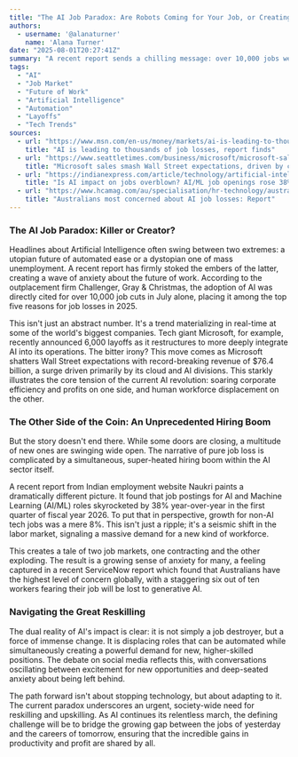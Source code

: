 ```yaml
---
title: "The AI Job Paradox: Are Robots Coming for Your Job, or Creating a New One?"
authors:
  - username: '@alanaturner'
    name: 'Alana Turner'
date: "2025-08-01T20:27:41Z"
summary: "A recent report sends a chilling message: over 10,000 jobs were lost to AI in a single month. Yet, other data shows a massive hiring boom in the AI sector. We dive into the paradox of AI-driven job displacement and creation, exploring the rift between surging corporate profits and growing workforce anxiety."
tags:
  - "AI"
  - "Job Market"
  - "Future of Work"
  - "Artificial Intelligence"
  - "Automation"
  - "Layoffs"
  - "Tech Trends"
sources:
  - url: "https://www.msn.com/en-us/money/markets/ai-is-leading-to-thousands-of-job-losses-report-finds/ar-AA1JJUvP"
    title: "AI is leading to thousands of job losses, report finds"
  - url: "https://www.seattletimes.com/business/microsoft/microsoft-sales-smash-wall-street-expectations-driven-by-cloud-and-ai/"
    title: "Microsoft sales smash Wall Street expectations, driven by cloud and AI"
  - url: "https://indianexpress.com/article/technology/artificial-intelligence/ai-impact-jobs-overblown-key-highlights-naukri-report-10132273/"
    title: "Is AI impact on jobs overblown? AI/ML job openings rose 38% in Q1 FY26, report finds"
  - url: "https://www.hcamag.com/au/specialisation/hr-technology/australians-most-concerned-about-ai-job-losses-report/543299"
    title: "Australians most concerned about AI job losses: Report"
---
```


### The AI Job Paradox: Killer or Creator?

Headlines about Artificial Intelligence often swing between two extremes: a utopian future of automated ease or a dystopian one of mass unemployment. A recent report has firmly stoked the embers of the latter, creating a wave of anxiety about the future of work. According to the outplacement firm Challenger, Gray & Christmas, the adoption of AI was directly cited for over 10,000 job cuts in July alone, placing it among the top five reasons for job losses in 2025.

This isn't just an abstract number. It's a trend materializing in real-time at some of the world's biggest companies. Tech giant Microsoft, for example, recently announced 6,000 layoffs as it restructures to more deeply integrate AI into its operations. The bitter irony? This move comes as Microsoft shatters Wall Street expectations with record-breaking revenue of $76.4 billion, a surge driven primarily by its cloud and AI divisions. This starkly illustrates the core tension of the current AI revolution: soaring corporate efficiency and profits on one side, and human workforce displacement on the other.

### The Other Side of the Coin: An Unprecedented Hiring Boom

But the story doesn't end there. While some doors are closing, a multitude of new ones are swinging wide open. The narrative of pure job loss is complicated by a simultaneous, super-heated hiring boom within the AI sector itself. 

A recent report from Indian employment website Naukri paints a dramatically different picture. It found that job postings for AI and Machine Learning (AI/ML) roles skyrocketed by 38% year-over-year in the first quarter of fiscal year 2026. To put that in perspective, growth for non-AI tech jobs was a mere 8%. This isn't just a ripple; it's a seismic shift in the labor market, signaling a massive demand for a new kind of workforce.

This creates a tale of two job markets, one contracting and the other exploding. The result is a growing sense of anxiety for many, a feeling captured in a recent ServiceNow report which found that Australians have the highest level of concern globally, with a staggering six out of ten workers fearing their job will be lost to generative AI.

### Navigating the Great Reskilling

The dual reality of AI's impact is clear: it is not simply a job destroyer, but a force of immense change. It is displacing roles that can be automated while simultaneously creating a powerful demand for new, higher-skilled positions. The debate on social media reflects this, with conversations oscillating between excitement for new opportunities and deep-seated anxiety about being left behind.

The path forward isn't about stopping technology, but about adapting to it. The current paradox underscores an urgent, society-wide need for reskilling and upskilling. As AI continues its relentless march, the defining challenge will be to bridge the growing gap between the jobs of yesterday and the careers of tomorrow, ensuring that the incredible gains in productivity and profit are shared by all.
